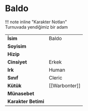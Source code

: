 # Baldo   
  
  
!!! note inline "Karakter Notları"  
	Turnuvada yendiğimiz bir adam  
  
  
<table><tr><td><b>İsim</b></td><td>Baldo</td></tr>  
<tr><td><b>Soyisim</b></td><td></td></tr>  
<tr><td><b>Hizip</b></td><td></td></tr>  
<tr><td><b>Cinsiyet</b></td><td>Erkek</td></tr>  
<tr><td><b>Irk</b></td><td>Human</td></tr>  
<tr><td><b>Sınıf</b></td><td>Cleric</td></tr>  
<tr><td><b>Kütük</b></td><td>[[Warbonter]]</td></tr>  
<tr><td><b>Münasebet</b></td><td></td></tr>  
<tr><td><b>Karakter Betimi</b></td><td></td></tr>  
</table>